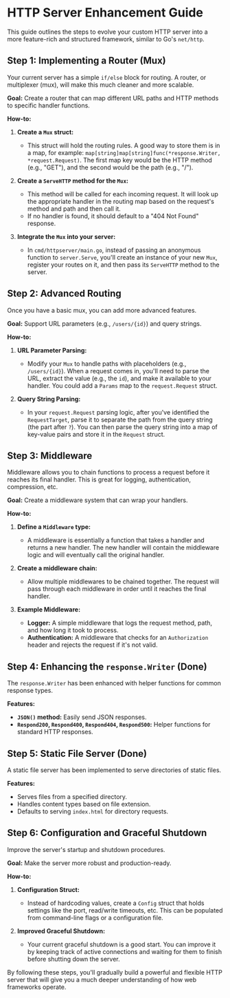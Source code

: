 # HTTP Server Enhancement Guide

This guide outlines the steps to evolve your custom HTTP server into a more feature-rich and structured framework, similar to Go's `net/http`.

## Step 1: Implementing a Router (Mux)

Your current server has a simple `if/else` block for routing. A router, or multiplexer (mux), will make this much cleaner and more scalable.

**Goal:** Create a router that can map different URL paths and HTTP methods to specific handler functions.

**How-to:**

1.  **Create a `Mux` struct:**
    *   This struct will hold the routing rules. A good way to store them is in a map, for example: `map[string]map[string]func(*response.Writer, *request.Request)`. The first map key would be the HTTP method (e.g., "GET"), and the second would be the path (e.g., "/").

2.  **Create a `ServeHTTP` method for the `Mux`:**
    *   This method will be called for each incoming request. It will look up the appropriate handler in the routing map based on the request's method and path and then call it.
    *   If no handler is found, it should default to a "404 Not Found" response.

3.  **Integrate the `Mux` into your server:**
    *   In `cmd/httpserver/main.go`, instead of passing an anonymous function to `server.Serve`, you'll create an instance of your new `Mux`, register your routes on it, and then pass its `ServeHTTP` method to the server.

## Step 2: Advanced Routing

Once you have a basic mux, you can add more advanced features.

**Goal:** Support URL parameters (e.g., `/users/{id}`) and query strings.

**How-to:**

1.  **URL Parameter Parsing:**
    *   Modify your `Mux` to handle paths with placeholders (e.g., `/users/{id}`). When a request comes in, you'll need to parse the URL, extract the value (e.g., the `id`), and make it available to your handler. You could add a `Params` map to the `request.Request` struct.

2.  **Query String Parsing:**
    *   In your `request.Request` parsing logic, after you've identified the `RequestTarget`, parse it to separate the path from the query string (the part after `?`). You can then parse the query string into a map of key-value pairs and store it in the `Request` struct.

## Step 3: Middleware

Middleware allows you to chain functions to process a request before it reaches its final handler. This is great for logging, authentication, compression, etc.

**Goal:** Create a middleware system that can wrap your handlers.

**How-to:**

1.  **Define a `Middleware` type:**
    *   A middleware is essentially a function that takes a handler and returns a new handler. The new handler will contain the middleware logic and will eventually call the original handler.

2.  **Create a middleware chain:**
    *   Allow multiple middlewares to be chained together. The request will pass through each middleware in order until it reaches the final handler.

3.  **Example Middleware:**
    *   **Logger:** A simple middleware that logs the request method, path, and how long it took to process.
    *   **Authentication:** A middleware that checks for an `Authorization` header and rejects the request if it's not valid.

## Step 4: Enhancing the `response.Writer` (Done)

The `response.Writer` has been enhanced with helper functions for common response types.

**Features:**

*   **`JSON()` method:** Easily send JSON responses.
*   **`Respond200`, `Respond400`, `Respond404`, `Respond500`:** Helper functions for standard HTTP responses.

## Step 5: Static File Server (Done)

A static file server has been implemented to serve directories of static files.

**Features:**

*   Serves files from a specified directory.
*   Handles content types based on file extension.
*   Defaults to serving `index.html` for directory requests.


## Step 6: Configuration and Graceful Shutdown

Improve the server's startup and shutdown procedures.

**Goal:** Make the server more robust and production-ready.

**How-to:**

1.  **Configuration Struct:**
    *   Instead of hardcoding values, create a `Config` struct that holds settings like the port, read/write timeouts, etc. This can be populated from command-line flags or a configuration file.

2.  **Improved Graceful Shutdown:**
    *   Your current graceful shutdown is a good start. You can improve it by keeping track of active connections and waiting for them to finish before shutting down the server.

By following these steps, you'll gradually build a powerful and flexible HTTP server that will give you a much deeper understanding of how web frameworks operate.
